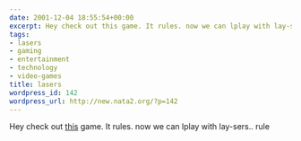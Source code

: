 ```yaml
---
date: 2001-12-04 18:55:54+00:00
excerpt: Hey check out this game. It rules. now we can lplay with lay-sers.. rule
tags:
- lasers
- gaming
- entertainment
- technology
- video-games
title: lasers
wordpress_id: 142
wordpress_url: http://new.nata2.org/?p=142
---
```


Hey check out <a href="http://www.input-entertainment.de/laser/laser.html">this</a> game. It rules. now we can lplay with lay-sers.. rule